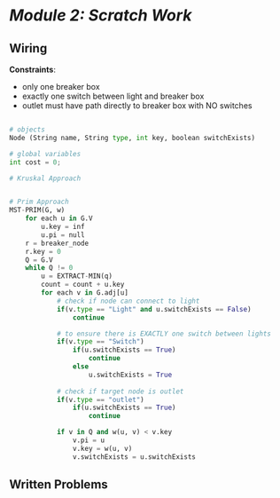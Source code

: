 # ***Module 2: Scratch Work***

## **Wiring**
**Constraints**:
- only one breaker box
- exactly one switch between light and breaker box
- outlet must have path directly to breaker box with NO switches

```python

# objects
Node (String name, String type, int key, boolean switchExists)

# global variables
int cost = 0;

# Kruskal Approach


# Prim Approach
MST-PRIM(G, w)
    for each u in G.V
        u.key = inf
        u.pi = null
    r = breaker_node
    r.key = 0
    Q = G.V
    while Q != 0
        u = EXTRACT-MIN(q)
        count = count + u.key
        for each v in G.adj[u]
            # check if node can connect to light
            if(v.type == "Light" and u.switchExists == False)
                continue

            # to ensure there is EXACTLY one switch between lights
            if(v.type == "Switch")
                if(u.switchExists == True)
                    continue
                else
                    u.switchExists = True
            
            # check if target node is outlet
            if(v.type == "outlet")
                if(u.switchExists == True)
                    continue

            if v in Q and w(u, v) < v.key                
                v.pi = u
                v.key = w(u, v)
                v.switchExists = u.switchExists

```

## **Written Problems**